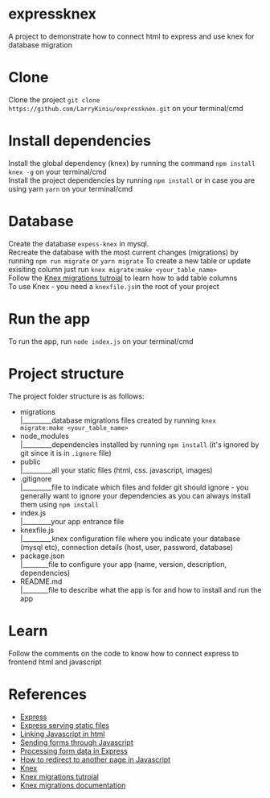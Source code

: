 # expressknex
A project to demonstrate how to connect html to express and use knex for database migration

# Clone
Clone the project `git clone https://github.com/LarryKiniu/expressknex.git` on your terminal/cmd

# Install dependencies
Install the global dependency (knex) by running the command `npm install knex -g` on your terminal/cmd  
Install the project dependencies by running `npm install` or in case you are using yarn `yarn` on your terminal/cmd

# Database
Create the database `expess-knex` in mysql.  
Recreate the database with the most current changes (migrations) by running `npm run migrate` or `yarn migrate`
To create a new table or update exisiting column just run `knex migrate:make <your_table_name>`  
Follow the [Knex migrations tutroial](https://gist.github.com/NigelEarle/70db130cc040cc2868555b29a0278261) to learn how to add table columns  
To use Knex - you need a `knexfile.js`in the root of your project

# Run the app
To run the app, run `node index.js` on your terminal/cmd

# Project structure
The project folder structure is as follows:  
- migrations  
    |_________database migrations files created by running `knex migrate:make <your_table_name>`  
- node_modules  
    |_________dependencies installed by running `npm install` (it's ignored by git since it is in `.ignore` file)  
- public  
    |_________all your static files (html, css. javascript, images)
- .gitignore  
    |_________file to indicate which files and folder git should ignore - you generally want to ignore your dependencies as you can always install them using `npm install`  
- index.js  
    |_________your app entrance file  
- knexfile.js  
    |_________knex configuration file where you indicate your database (mysql etc), connection details (host, user, password, database)  
- package.json  
    |________file to configure your app (name, version, description, dependencies)  
- README.md  
    |________file to describe what the app is for and how to install and run the app

# Learn
Follow the comments on the code to know how to connect express to frontend html and javascript

# References
- [Express](https://expressjs.com/en/starter/hello-world.html)
- [Express serving static files](https://expressjs.com/en/starter/static-files.html)
- [Linking Javascript in html](https://www.w3schools.com/tags/att_script_src.asp)
- [Sending forms through Javascript](https://developer.mozilla.org/en-US/docs/Learn/Forms/Sending_forms_through_JavaScript)
- [Processing form data in Express](https://www.tutorialspoint.com/expressjs/expressjs_form_data.htm)
- [How to redirect to another page in Javascript](https://stackoverflow.com/questions/503093/how-do-i-redirect-to-another-webpage)
- [Knex](https://knexjs.org/)
- [Knex migrations tutroial](https://gist.github.com/NigelEarle/70db130cc040cc2868555b29a0278261)
- [Knex migrations documentation](https://knexjs.org/#Migrations)
